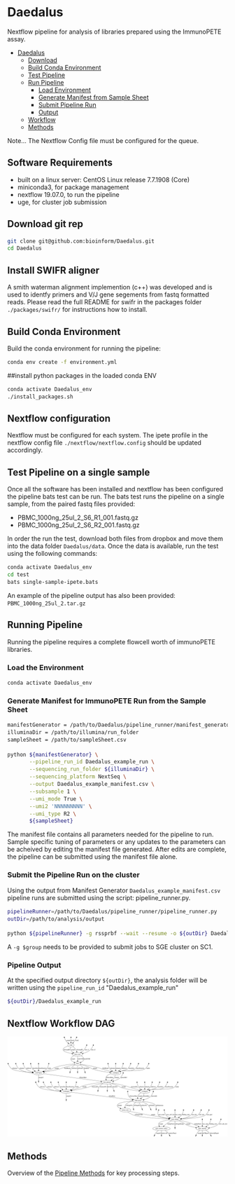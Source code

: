 # Daedalus

Nextflow pipeline for analysis of libraries prepared using the ImmunoPETE assay.

- [Daedalus](#daedalus)
    - [Download](#download)
    - [Build Conda Environment](#build-conda-environment)
    - [Test Pipeline](#test-pipeline)
    - [Run Pipeline](#run-pipeline)
        - [Load Environment](#load-the-environment)
        - [Generate Manifest from Sample Sheet](#generate-manifest-from-sample-sheet)
        - [Submit Pipeline Run](#submit-pipeline-run)
        - [Output](#output)
    - [Workflow](#workflow)
    - [Methods](#methods)

Note... The Nextflow Config file must be configured for the queue.

## Software Requirements 
- built on a linux server: CentOS Linux release 7.7.1908 (Core)
- miniconda3, for package management
- nextflow 19.07.0, to run the pipeline 
- uge, for cluster job submission

## Download git rep
```bash
git clone git@github.com:bioinform/Daedalus.git
cd Daedalus
```

## Install SWIFR aligner
A smith waterman alignment implemention (c++) was developed and is used to identfy primers and V/J gene segements from fastq formatted reads. Please read the full README for swifr in the packages folder `./packages/swifr/` for instructions how to install.

## Build Conda Environment

Build the conda environment for running the pipeline:
```bash
conda env create -f environment.yml
```

##install python packages in the loaded conda ENV

```bash
conda activate Daedalus_env
./install_packages.sh
```

## Nextflow configuration
Nextflow must be configured for each system. The ipete profile in the nextflow config file `./nextflow/nextflow.config` should be updated accordingly.


## Test Pipeline on a single sample
Once all the software has been installed and nextflow has been configured the pipeline bats test can be run. The bats test runs the pipeline on a single sample, from the paired fastq files provided:
- PBMC_1000ng_25ul_2_S6_R1_001.fastq.gz
- PBMC_1000ng_25ul_2_S6_R2_001.fastq.gz

In order the run the test, download both files from dropbox and move them into the data folder `Daedalus/data`. Once the data is available, run the test using the following commands:

```bash
conda activate Daedalus_env
cd test
bats single-sample-ipete.bats
```

An example of the pipeline output has also been provided: `PBMC_1000ng_25ul_2.tar.gz`


## Running Pipeline
Running the pipeline requires a complete flowcell worth of immunoPETE libraries.

### Load the Environment

```bash
conda activate Daedalus_env
```

### Generate Manifest for ImmunoPETE Run from the Sample Sheet

```bash
manifestGenerator = /path/to/Daedalus/pipeline_runner/manifest_generator.py
illuminaDir = /path/to/illumina/run_folder
sampleSheet = /path/to/sampleSheet.csv

python ${manifestGenerator} \
       --pipeline_run_id Daedalus_example_run \
       --sequencing_run_folder ${illuminaDir} \
       --sequencing_platform NextSeq \
       --output Daedalus_example_manifest.csv \
       --subsample 1 \
       --umi_mode True \
       --umi2 'NNNNNNNNN' \
       --umi_type R2 \
	   ${sampleSheet}

```

The manifest file contains all parameters needed for the pipeline to run. Sample specific tuning of parameters or any updates to the parameters can be acheived by editing the manifest file generated. After edits are complete, the pipeline can be submitted using the manifest file alone.

### Submit the Pipeline Run on the cluster

Using the output from Manifest Generator `Daedalus_example_manifest.csv` pipeline runs are submitted using the script: pipeline_runner.py. 

```bash
pipelineRunner=/path/to/Daedalus/pipeline_runner/pipeline_runner.py
outDir=/path/to/analysis/output

python ${pipelineRunner} -g rssprbf --wait --resume -o ${outDir} Daedalus_example_manifest.csv
``````

A `-g $group` needs to be provided to submit jobs to SGE cluster on SC1. 

### Pipeline Output

At the specified output directory `${outDir}`, the analysis folder will be written using the `pipeline_run_id` "Daedalus_example_run"  

```bash
${outDir}/Daedalus_example_run
```

## Nextflow Workflow DAG

![workflow](docs/img/flowchart.png)

## Methods
Overview of the [Pipeline Methods](docs/Daedalus_methods.md) for key processing steps.






